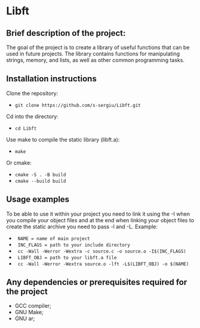 # Libft

## Brief description of the project:
The goal of the project is to create a library of useful functions that can be used in future projects. The library contains functions for manipulating strings, memory, and lists, as well as other common programming tasks.

## Installation instructions
 Clone the repository:
* ```git clone https://github.com/s-sergiu/Libft.git```

 Cd into the directory:
* ```cd Libft```

 Use make to compile the static library (libft.a):
* ```make``` 

 Or cmake: 
* ```cmake -S . -B build```
* ```cmake --build build```

## Usage examples
 To be able to use it within your project you need to link it using the -I when you compile your object files and at the end when linking your object files to create the static archive you need to pass -l<name of the library> and -L<location of the archive file>.
 Example:
* ``` NAME = name of main project```
* ``` INC_FLAGS = path to your include directory```
* ``` cc -Wall -Werror -Wextra -c source.c -o source.o -I$(INC_FLAGS)```
* ``` LIBFT_OBJ = path to your libft.a file```
* ``` cc -Wall -Werror -Wextra source.o -lft -L$(LIBFT_OBJ) -o $(NAME)```

## Any dependencies or prerequisites required for the project
* GCC compiler;
* GNU Make;
* GNU ar;
